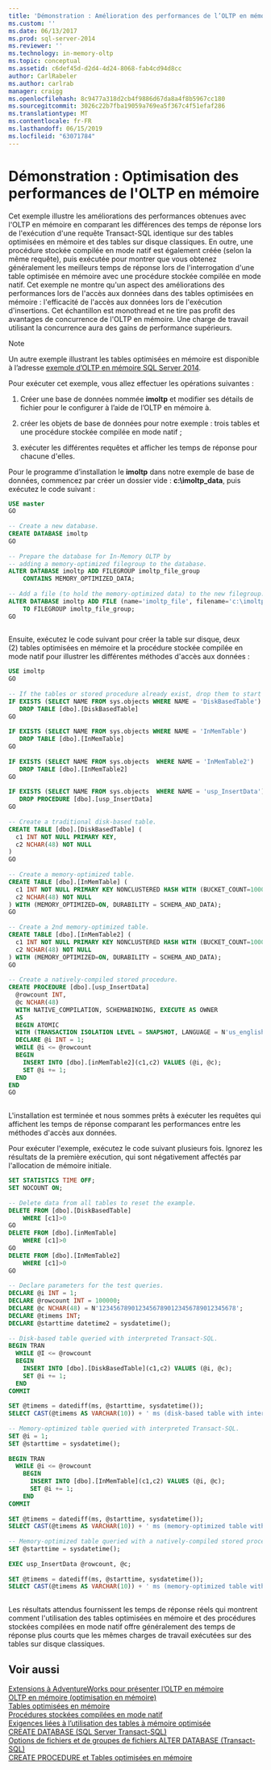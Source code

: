 ```yaml
---
title: 'Démonstration : Amélioration des performances de l’OLTP en mémoire | Microsoft Docs'
ms.custom: ''
ms.date: 06/13/2017
ms.prod: sql-server-2014
ms.reviewer: ''
ms.technology: in-memory-oltp
ms.topic: conceptual
ms.assetid: c6def45d-d2d4-4d24-8068-fab4cd94d8cc
author: CarlRabeler
ms.author: carlrab
manager: craigg
ms.openlocfilehash: 8c9477a318d2cb4f9886d67da8a4f8b5967cc180
ms.sourcegitcommit: 3026c22b7fba19059a769ea5f367c4f51efaf286
ms.translationtype: MT
ms.contentlocale: fr-FR
ms.lasthandoff: 06/15/2019
ms.locfileid: "63071784"
---
```

# <a name="demonstration-performance-improvement-of-in-memory-oltp"></a>Démonstration : Optimisation des performances de l'OLTP en mémoire
  Cet exemple illustre les améliorations des performances obtenues avec l'OLTP en mémoire en comparant les différences des temps de réponse lors de l'exécution d'une requête Transact-SQL identique sur des tables optimisées en mémoire et des tables sur disque classiques. En outre, une procédure stockée compilée en mode natif est également créée (selon la même requête), puis exécutée pour montrer que vous obtenez généralement les meilleurs temps de réponse lors de l'interrogation d'une table optimisée en mémoire avec une procédure stockée compilée en mode natif. Cet exemple ne montre qu'un aspect des améliorations des performances lors de l'accès aux données dans des tables optimisées en mémoire : l'efficacité de l'accès aux données lors de l'exécution d'insertions. Cet échantillon est monothread et ne tire pas profit des avantages de concurrence de l'OLTP en mémoire. Une charge de travail utilisant la concurrence aura des gains de performance supérieurs.  
  
> [!NOTE]  
>  Un autre exemple illustrant les tables optimisées en mémoire est disponible à l’adresse [exemple d’OLTP en mémoire SQL Server 2014](https://msftdbprodsamples.codeplex.com/releases/view/114491).  
  
 Pour exécuter cet exemple, vous allez effectuer les opérations suivantes :  
  
1.  Créer une base de données nommée **imoltp** et modifier ses détails de fichier pour le configurer à l’aide de l’OLTP en mémoire à.  
  
2.  créer les objets de base de données pour notre exemple : trois tables et une procédure stockée compilée en mode natif ;  
  
3.  exécuter les différentes requêtes et afficher les temps de réponse pour chacune d'elles.  
  
 Pour le programme d’installation le **imoltp** dans notre exemple de base de données, commencez par créer un dossier vide : **c:\imoltp_data**, puis exécutez le code suivant :  
  
```sql  
USE master  
GO  
  
-- Create a new database.  
CREATE DATABASE imoltp  
GO  
  
-- Prepare the database for In-Memory OLTP by  
-- adding a memory-optimized filegroup to the database.  
ALTER DATABASE imoltp ADD FILEGROUP imoltp_file_group  
    CONTAINS MEMORY_OPTIMIZED_DATA;  
  
-- Add a file (to hold the memory-optimized data) to the new filegroup.  
ALTER DATABASE imoltp ADD FILE (name='imoltp_file', filename='c:\imoltp_data\imoltp_file')  
    TO FILEGROUP imoltp_file_group;  
GO  
  
```  
  
 Ensuite, exécutez le code suivant pour créer la table sur disque, deux (2) tables optimisées en mémoire et la procédure stockée compilée en mode natif pour illustrer les différentes méthodes d'accès aux données :  
  
```sql  
USE imoltp  
GO  
  
-- If the tables or stored procedure already exist, drop them to start clean.  
IF EXISTS (SELECT NAME FROM sys.objects WHERE NAME = 'DiskBasedTable')  
   DROP TABLE [dbo].[DiskBasedTable]  
GO  
  
IF EXISTS (SELECT NAME FROM sys.objects WHERE NAME = 'InMemTable')  
   DROP TABLE [dbo].[InMemTable]  
GO  
  
IF EXISTS (SELECT NAME FROM sys.objects  WHERE NAME = 'InMemTable2')  
   DROP TABLE [dbo].[InMemTable2]  
GO  
  
IF EXISTS (SELECT NAME FROM sys.objects  WHERE NAME = 'usp_InsertData')  
   DROP PROCEDURE [dbo].[usp_InsertData]  
GO  
  
-- Create a traditional disk-based table.  
CREATE TABLE [dbo].[DiskBasedTable] (  
  c1 INT NOT NULL PRIMARY KEY,  
  c2 NCHAR(48) NOT NULL  
)  
GO  
  
-- Create a memory-optimized table.  
CREATE TABLE [dbo].[InMemTable] (  
  c1 INT NOT NULL PRIMARY KEY NONCLUSTERED HASH WITH (BUCKET_COUNT=1000000),  
  c2 NCHAR(48) NOT NULL  
) WITH (MEMORY_OPTIMIZED=ON, DURABILITY = SCHEMA_AND_DATA);  
GO  
  
-- Create a 2nd memory-optimized table.  
CREATE TABLE [dbo].[InMemTable2] (  
  c1 INT NOT NULL PRIMARY KEY NONCLUSTERED HASH WITH (BUCKET_COUNT=1000000),  
  c2 NCHAR(48) NOT NULL  
) WITH (MEMORY_OPTIMIZED=ON, DURABILITY = SCHEMA_AND_DATA);  
GO  
  
-- Create a natively-compiled stored procedure.  
CREATE PROCEDURE [dbo].[usp_InsertData]   
  @rowcount INT,  
  @c NCHAR(48)  
  WITH NATIVE_COMPILATION, SCHEMABINDING, EXECUTE AS OWNER  
  AS   
  BEGIN ATOMIC   
  WITH (TRANSACTION ISOLATION LEVEL = SNAPSHOT, LANGUAGE = N'us_english')  
  DECLARE @i INT = 1;  
  WHILE @i <= @rowcount  
  BEGIN  
    INSERT INTO [dbo].[inMemTable2](c1,c2) VALUES (@i, @c);  
    SET @i += 1;  
  END  
END  
GO  
  
```  
  
 L'installation est terminée et nous sommes prêts à exécuter les requêtes qui affichent les temps de réponse comparant les performances entre les méthodes d'accès aux données.  
  
 Pour exécuter l'exemple, exécutez le code suivant plusieurs fois. Ignorez les résultats de la première exécution, qui sont négativement affectés par l'allocation de mémoire initiale.  
  
```sql  
SET STATISTICS TIME OFF;  
SET NOCOUNT ON;  
  
-- Delete data from all tables to reset the example.  
DELETE FROM [dbo].[DiskBasedTable]   
    WHERE [c1]>0  
GO  
DELETE FROM [dbo].[inMemTable]   
    WHERE [c1]>0  
GO  
DELETE FROM [dbo].[InMemTable2]   
    WHERE [c1]>0  
GO  
  
-- Declare parameters for the test queries.  
DECLARE @i INT = 1;  
DECLARE @rowcount INT = 100000;  
DECLARE @c NCHAR(48) = N'12345678901234567890123456789012345678';  
DECLARE @timems INT;  
DECLARE @starttime datetime2 = sysdatetime();  
  
-- Disk-based table queried with interpreted Transact-SQL.  
BEGIN TRAN  
  WHILE @I <= @rowcount  
  BEGIN  
    INSERT INTO [dbo].[DiskBasedTable](c1,c2) VALUES (@i, @c);  
    SET @i += 1;  
  END  
COMMIT  
  
SET @timems = datediff(ms, @starttime, sysdatetime());  
SELECT CAST(@timems AS VARCHAR(10)) + ' ms (disk-based table with interpreted Transact-SQL).';  
  
-- Memory-optimized table queried with interpreted Transact-SQL.  
SET @i = 1;  
SET @starttime = sysdatetime();  
  
BEGIN TRAN  
  WHILE @i <= @rowcount  
    BEGIN  
      INSERT INTO [dbo].[InMemTable](c1,c2) VALUES (@i, @c);  
      SET @i += 1;  
    END  
COMMIT  
  
SET @timems = datediff(ms, @starttime, sysdatetime());  
SELECT CAST(@timems AS VARCHAR(10)) + ' ms (memory-optimized table with interpreted Transact-SQL).';  
  
-- Memory-optimized table queried with a natively-compiled stored procedure.  
SET @starttime = sysdatetime();  
  
EXEC usp_InsertData @rowcount, @c;  
  
SET @timems = datediff(ms, @starttime, sysdatetime());  
SELECT CAST(@timems AS VARCHAR(10)) + ' ms (memory-optimized table with natively-compiled stored procedure).';  
  
```  
  
 Les résultats attendus fournissent les temps de réponse réels qui montrent comment l'utilisation des tables optimisées en mémoire et des procédures stockées compilées en mode natif offre généralement des temps de réponse plus courts que les mêmes charges de travail exécutées sur des tables sur disque classiques.  
  
## <a name="see-also"></a>Voir aussi  
 [Extensions à AdventureWorks pour présenter l’OLTP en mémoire](../../database-engine/extensions-to-adventureworks-to-demonstrate-in-memory-oltp.md)   
 [OLTP en mémoire &#40;optimisation en mémoire&#41;](in-memory-oltp-in-memory-optimization.md)   
 [Tables optimisées en mémoire](memory-optimized-tables.md)   
 [Procédures stockées compilées en mode natif](natively-compiled-stored-procedures.md)   
 [Exigences liées à l’utilisation des tables à mémoire optimisée](requirements-for-using-memory-optimized-tables.md)   
 [CREATE DATABASE &#40;SQL Server Transact-SQL&#41;](/sql/t-sql/statements/create-database-sql-server-transact-sql)   
 [Options de fichiers et de groupes de fichiers ALTER DATABASE &#40;Transact-SQL&#41;](/sql/t-sql/statements/alter-database-transact-sql-file-and-filegroup-options)   
 [CREATE PROCEDURE et Tables optimisées en mémoire](/sql/t-sql/statements/create-procedure-transact-sql)  
  
  
